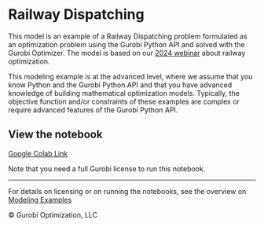 # Railway Dispatching

This model is an example of a Railway Dispatching problem formulated as an optimization problem using the Gurobi Python 
API and solved with the Gurobi Optimizer. The model is based on our [2024 webinar](https://www.youtube.com/watch?v=pjlVY6Toxj0) about railway optimization.

This modeling example is at the advanced level, where we assume that you know Python and the Gurobi Python API and 
that you have advanced knowledge of building mathematical optimization models. Typically, the objective function and/or constraints of these examples are complex or require advanced features of the Gurobi Python API.


## View the notebook

[Google Colab Link](https://colab.research.google.com/github/Gurobi/modeling-examples/blob/master/railway_dispatching/railway_dispatching.ipynb)

Note that you need a full Gurobi license to run this notebook.

----
For details on licensing or on running the notebooks, see the overview on [Modeling Examples](../)

© Gurobi Optimization, LLC
